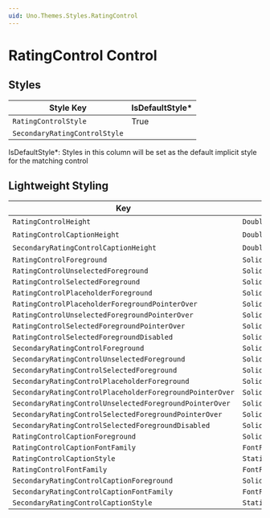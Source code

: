 ```yaml
---
uid: Uno.Themes.Styles.RatingControl
---
```


# RatingControl Control

## Styles

| Style Key                     | IsDefaultStyle\* |
|-------------------------------|------------------|
| `RatingControlStyle`          | True             |
| `SecondaryRatingControlStyle` |                  |

IsDefaultStyle\*: Styles in this column will be set as the default implicit style for the matching control

## Lightweight Styling

| Key                                                      | Type                | Value                       |
|----------------------------------------------------------|---------------------|-----------------------------|
| `RatingControlHeight`                                    | `Double`            | 32                          |
| `RatingControlCaptionHeight`                             | `Double`            | 32                          |
| `SecondaryRatingControlCaptionHeight`                    | `Double`            | 32                          |
| `RatingControlForeground`                                | `SolidColorBrush`   | `PrimaryBrush`              |
| `RatingControlUnselectedForeground`                      | `SolidColorBrush`   | `OnSurfaceLowBrush`         |
| `RatingControlSelectedForeground`                        | `SolidColorBrush`   | `PrimaryBrush`              |
| `RatingControlPlaceholderForeground`                     | `SolidColorBrush`   | `OnSurfaceLowBrush`         |
| `RatingControlPlaceholderForegroundPointerOver`          | `SolidColorBrush`   | `PrimaryBrush`              |
| `RatingControlUnselectedForegroundPointerOver`           | `SolidColorBrush`   | `PrimaryBrush`              |
| `RatingControlSelectedForegroundPointerOver`             | `SolidColorBrush`   | `PrimaryBrush`              |
| `RatingControlSelectedForegroundDisabled`                | `SolidColorBrush`   | `OnSurfaceLowBrush`         |
| `SecondaryRatingControlForeground`                       | `SolidColorBrush`   | `SecondaryBrush`            |
| `SecondaryRatingControlUnselectedForeground`             | `SolidColorBrush`   | `OnSurfaceLowBrush`         |
| `SecondaryRatingControlSelectedForeground`               | `SolidColorBrush`   | `SecondaryBrush`            |
| `SecondaryRatingControlPlaceholderForeground`            | `SolidColorBrush`   | `OnSurfaceLowBrush`         |
| `SecondaryRatingControlPlaceholderForegroundPointerOver` | `SolidColorBrush`   | `SecondaryBrush`            |
| `SecondaryRatingControlUnselectedForegroundPointerOver`  | `SolidColorBrush`   | `SecondaryBrush`            |
| `SecondaryRatingControlSelectedForegroundPointerOver`    | `SolidColorBrush`   | `SecondaryBrush`            |
| `SecondaryRatingControlSelectedForegroundDisabled`       | `SolidColorBrush`   | `OnSurfaceLowBrush`         |
| `RatingControlCaptionForeground`                         | `SolidColorBrush`   | `OnSurfaceBrush`            |
| `RatingControlCaptionFontFamily`                         | `FontFamily`        | `MaterialRegularFontFamily` |
| `RatingControlCaptionStyle`                              | `StaticResourceRef` | `CaptionMedium`             |
| `RatingControlFontFamily`                                | `FontFamily`        | `SymbolThemeFontFamily`     |
| `SecondaryRatingControlCaptionForeground`                | `SolidColorBrush`   | `OnSurfaceBrush`            |
| `SecondaryRatingControlCaptionFontFamily`                | `FontFamily`        | `MaterialRegularFontFamily` |
| `SecondaryRatingControlCaptionStyle`                     | `StaticResourceRef` | `CaptionMedium`             |
